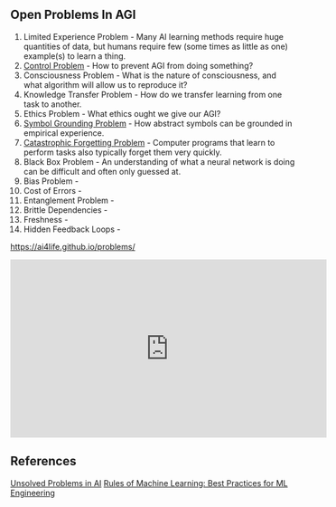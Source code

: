 ## Open Problems In AGI

1. Limited Experience Problem - Many AI learning methods require huge quantities of data, but humans require few (some times as little as one) example(s) to learn a thing.
2. [Control Problem](https://en.wikipedia.org/wiki/AI_control_problem) - How to prevent AGI from doing something?
3. Consciousness Problem - What is the nature of consciousness, and what algorithm will allow us to reproduce it?
4. Knowledge Transfer Problem - How do we transfer learning from one task to another.
5. Ethics Problem - What ethics ought we give our AGI?
6. [Symbol Grounding Problem](https://en.wikipedia.org/wiki/Symbol_grounding_problem) - How abstract symbols can be grounded in empirical experience.
7. [Catastrophic Forgetting Problem](https://en.wikipedia.org/wiki/Catastrophic_interference) - Computer programs that learn to perform tasks also typically forget them very quickly.
8. Black Box Problem - An understanding of what a neural network is doing can be difficult and often only guessed at.
9. Bias Problem  - 
10. Cost of Errors - 
11. Entanglement Problem - 
12. Brittle Dependencies - 
13. Freshness - 
14. Hidden Feedback Loops - 

https://ai4life.github.io/problems/

<iframe width="560" height="315" src="https://www.youtube.com/watch?v=y5jiGeQBLTk" frameborder="0" allow="autoplay; encrypted-media" allowfullscreen></iframe>

## References
[Unsolved Problems in AI](https://medium.com/ai-roadmap-institute/unsolved-problems-in-ai-38f4ce18921d)
[Rules of Machine Learning: Best Practices for ML Engineering](http://martin.zinkevich.org/rules_of_ml/rules_of_ml.pdf)
